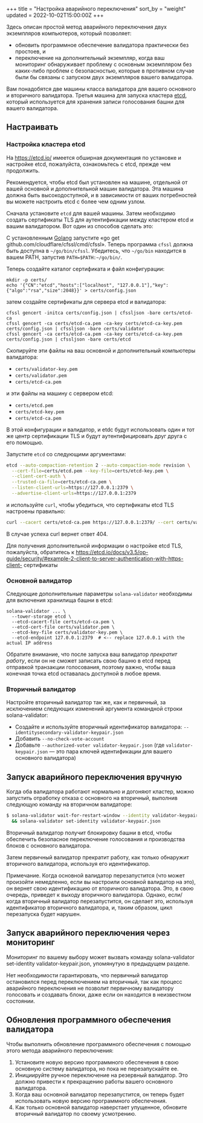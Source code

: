 +++
title = "Настройка аварийного переключения"
sort_by = "weight"
updated = 2022-10-02T15:00:00Z
+++

Здесь описан простой метод аварийного переключения двух экземпляров компьютеров, который позволяет:

- обновить программное обеспечение валидатора практически без простоев, и
- переключение на дополнительный экземпляр, когда ваш мониторинг обнаруживает проблему с основным экземпляром
  без каких-либо проблем с безопасностью, которые в противном случае были бы связаны с запуском двух экземпляров вашего валидатора.

Вам понадобятся две машины класса валидатора для вашего основного и вторичного валидатора. Третья машина для запуска кластера [etcd](https://etcd.io/), который используется для хранения записи голосования башни для вашего валидатора.

## Настраивать

### Настройка кластера etcd

На https://etcd.io/ имеется обширная документация по установке и настройке etcd, пожалуйста, ознакомьтесь с etcd, прежде чем продолжить.

Рекомендуется, чтобы etcd был установлен на машине, отдельной от вашей основной и дополнительной машин валидатора. Эта машина должна быть высокодоступной, и в зависимости от ваших потребностей вы можете настроить etcd с более чем одним узлом.

Сначала установите `etcd` для вашей машины. Затем необходимо создать сертификаты TLS для аутентификации между кластером etcd и вашим валидатором. Вот один из способов сделать это:

С установленным [Golang](https://golang.org/) запустите «go get github.com/cloudflare/cfssl/cmd/cfssl». Теперь программа `cfssl` должна быть доступна в `~/go/bin/cfssl`. Убедитесь, что `~/go/bin` находится в вашем PATH, запустив `PATH=$PATH:~/go/bin/`.

Теперь создайте каталог сертификата и файл конфигурации:

```
mkdir -p certs/
echo '{"CN":"etcd","hosts":["localhost", "127.0.0.1"],"key":{"algo":"rsa","size":2048}}' > certs/config.json
```

затем создайте сертификаты для сервера etcd и валидатора:

```
cfssl gencert -initca certs/config.json | cfssljson -bare certs/etcd-ca
cfssl gencert -ca certs/etcd-ca.pem -ca-key certs/etcd-ca-key.pem certs/config.json | cfssljson -bare certs/validator
cfssl gencert -ca certs/etcd-ca.pem -ca-key certs/etcd-ca-key.pem certs/config.json | cfssljson -bare certs/etcd
```

Скопируйте эти файлы на ваш основной и дополнительный компьютеры валидатора:

* `certs/validator-key.pem`
* `certs/validator.pem`
* `certs/etcd-ca.pem`

и эти файлы на машину с сервером etcd:

* `certs/etcd.pem`
* `certs/etcd-key.pem`
* `certs/etcd-ca.pem`

В этой конфигурации и валидатор, и etdc будут использовать один и тот же центр сертификации TLS и будут аутентифицировать друг друга с его помощью.

Запустите `etcd` со следующими аргументами:

```bash
etcd --auto-compaction-retention 2 --auto-compaction-mode revision \
  --cert-file=certs/etcd.pem --key-file=certs/etcd-key.pem \
  --client-cert-auth \
  --trusted-ca-file=certs/etcd-ca.pem \
  --listen-client-urls=https://127.0.0.1:2379 \
  --advertise-client-urls=https://127.0.0.1:2379
```

и используйте `curl`, чтобы убедиться, что сертификаты etcd TLS настроены правильно:

```bash
curl --cacert certs/etcd-ca.pem https://127.0.0.1:2379/ --cert certs/validator.pem --key certs/validator-key.pem
```

В случае успеха curl вернет ответ 404.

Для получения дополнительной информации о настройке etcd TLS, пожалуйста, обратитесь к https://etcd.io/docs/v3.5/op-guide/security/#example-2-client-to-server-authentication-with-https-client- сертификаты

### Основной валидатор

Следующие дополнительные параметры `solana-validator` необходимы для включения хранилища башни в etcd:

```
solana-validator ... \
  --tower-storage etcd \
  --etcd-cacert-file certs/etcd-ca.pem \
  --etcd-cert-file certs/validator.pem \
  --etcd-key-file certs/validator-key.pem \
  --etcd-endpoint 127.0.0.1:2379  # <-- replace 127.0.0.1 with the actual IP address
```

Обратите внимание, что после запуска ваш валидатор *прекратит работу*, если он не сможет записать свою башню в etcd перед отправкой транзакции голосования, поэтому важно, чтобы ваша конечная точка etcd оставалась доступной в любое время.

### Вторичный валидатор

Настройте вторичный валидатор так же, как и первичный, за исключением следующих изменений аргумента командной строки solana-validator:

- Создайте и используйте вторичный идентификатор валидатора: `--identitysecondary-validator-keypair.json`
- Добавить `--no-check-vote-account`
- Добавьте `--authorized-voter validator-keypair.json` (где
   `validator-keypair.json` — это пара ключей идентификации для вашего основного валидатора)

## Запуск аварийного переключения вручную

Когда оба валидатора работают нормально и догоняют кластер, можно запустить отработку отказа с основного на вторичный, выполнив следующую команду на вторичном валидаторе:

```bash
$ solana-validator wait-for-restart-window --identity validator-keypair.json \
  && solana-validator set-identity validator-keypair.json
```

Вторичный валидатор получит блокировку башни в etcd, чтобы обеспечить безопасное переключение голосования и производства блоков с основного валидатора.

Затем первичный валидатор прекратит работу, как только обнаружит вторичного валидатора, используя его идентификатор.

Примечание. Когда основной валидатор перезапустится (что может произойти немедленно, если вы настроили основной валидатор на это), он вернет свою идентификацию от вторичного валидатора. Это, в свою очередь, приведет к выходу вторичного валидатора. Однако, если/когда вторичный валидатор перезапустится, он сделает это, используя идентификатор вторичного валидатора, и, таким образом, цикл перезапуска будет нарушен.

## Запуск аварийного переключения через мониторинг

Мониторинг по вашему выбору может вызвать команду solana-validator set-identity validator-keypair.json, упомянутую в предыдущем разделе.

Нет необходимости гарантировать, что первичный валидатор остановился перед переключением на вторичный, так как процесс аварийного переключения не позволит первичному валидатору голосовать и создавать блоки, даже если он находится в неизвестном состоянии.

## Обновления программного обеспечения валидатора

Чтобы выполнить обновление программного обеспечения с помощью этого метода аварийного переключения:

1. Установите новую версию программного обеспечения в свою основную систему валидатора, но пока не перезапускайте ее.
2. Инициируйте ручное переключение на резервный валидатор. Это должно привести к прекращению работы вашего основного валидатора.
3. Когда ваш основной валидатор перезапустится, он теперь будет использовать новую версию программного обеспечения.
4. Как только основной валидатор наверстает упущенное, обновите вторичный валидатор по своему усмотрению.
